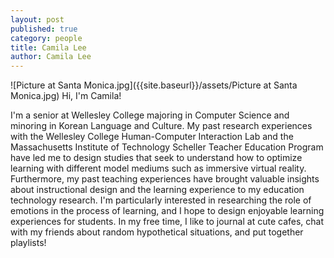 ```yaml
---
layout: post
published: true
category: people
title: Camila Lee
author: Camila Lee
---
```

![Picture at Santa Monica.jpg]({{site.baseurl}}/assets/Picture at Santa Monica.jpg)
Hi, I'm Camila!

I'm a senior at Wellesley College majoring in Computer Science and minoring in Korean Language and Culture. My past research experiences with the Wellesley College Human-Computer Interaction Lab and the Massachusetts Institute of Technology Scheller Teacher Education Program have led me to design studies that seek to understand how to optimize learning with different model mediums such as immersive virtual reality. Furthermore, my past teaching experiences have brought valuable insights about instructional design and the learning experience to my education technology research. I'm particularly interested in researching the role of emotions in the process of learning, and I hope to design enjoyable learning experiences for students. In my free time, I like to journal at cute cafes, chat with my friends about random hypothetical situations, and put together playlists!
